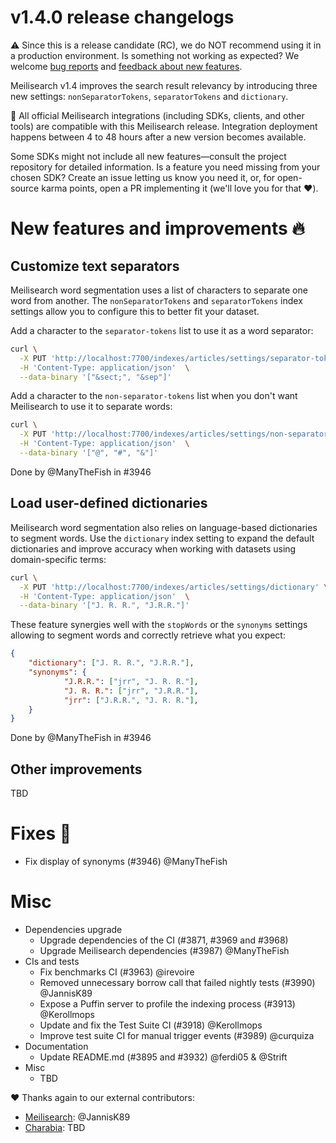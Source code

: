 # v1.4.0 release changelogs

<!-- The following line should NOT be put in the official release changelogs -->
⚠️ Since this is a release candidate (RC), we do NOT recommend using it in a production environment. Is something not working as expected? We welcome [bug reports](https://github.com/meilisearch/meilisearch/issues/new/choose) and [feedback about new features](https://github.com/meilisearch/product/discussions).

Meilisearch v1.4 improves the search result relevancy by introducing three new settings: `nonSeparatorTokens`, `separatorTokens` and `dictionary`.

<!-- The following lines should ONLY be put in the official release changelogs -->
🧰 All official Meilisearch integrations (including SDKs, clients, and other tools) are compatible with this Meilisearch release. Integration deployment happens between 4 to 48 hours after a new version becomes available.

Some SDKs might not include all new features—consult the project repository for detailed information. Is a feature you need missing from your chosen SDK? Create an issue letting us know you need it, or, for open-source karma points, open a PR implementing it (we'll love you for that ❤️).

# New features and improvements 🔥

## Customize text separators

Meilisearch word segmentation uses a list of characters to separate one word from another. The `nonSeparatorTokens` and `separatorTokens` index settings allow you to configure this to better fit your dataset.

Add a character to the `separator-tokens` list to use it as a word separator:

```bash
curl \
  -X PUT 'http://localhost:7700/indexes/articles/settings/separator-tokens' \
  -H 'Content-Type: application/json'  \
  --data-binary '["&sect;", "&sep"]'
```

Add a character to the `non-separator-tokens` list when you don't want Meilisearch to use it to separate words:

```bash
curl \
  -X PUT 'http://localhost:7700/indexes/articles/settings/non-separator-tokens' \
  -H 'Content-Type: application/json'  \
  --data-binary '["@", "#", "&"]'
```

Done by @ManyTheFish in #3946

## Load user-defined dictionaries

Meilisearch word segmentation also relies on language-based dictionaries to segment words. Use the `dictionary` index setting to expand the default dictionaries and improve accuracy when working with datasets using domain-specific terms:

```bash
curl \
  -X PUT 'http://localhost:7700/indexes/articles/settings/dictionary' \
  -H 'Content-Type: application/json'  \
  --data-binary '["J. R. R.", "J.R.R."]'
```

These feature synergies well with the `stopWords` or the `synonyms` settings allowing to segment words and correctly retrieve what you expect:

```json
{
    "dictionary": ["J. R. R.", "J.R.R."],
    "synonyms": {
            "J.R.R.": ["jrr", "J. R. R."],
            "J. R. R.": ["jrr", "J.R.R."],
            "jrr": ["J.R.R.", "J. R. R."],
    }
}
```

Done by @ManyTheFish in #3946

## Other improvements
TBD

# Fixes 🐞

* Fix display of synonyms (#3946) @ManyTheFish

# Misc

* Dependencies upgrade
  * Upgrade dependencies of the CI (#3871, #3969 and #3968)
  * Upgrade Meilisearch dependencies (#3987) @ManyTheFish
* CIs and tests
  * Fix benchmarks CI (#3963) @irevoire
  * Removed unnecessary borrow call that failed nightly tests (#3990) @JannisK89
  * Expose a Puffin server to profile the indexing process (#3913) @Kerollmops
  * Update and fix the Test Suite CI (#3918) @Kerollmops
  * Improve test suite CI for manual trigger events (#3989) @curquiza
* Documentation
  * Update README.md (#3895 and #3932) @ferdi05 & @Strift
* Misc
  * TBD

❤️ Thanks again to our external contributors:
- [Meilisearch](https://github.com/meilisearch/meilisearch): @JannisK89
- [Charabia](https://github.com/meilisearch/charabia): TBD
